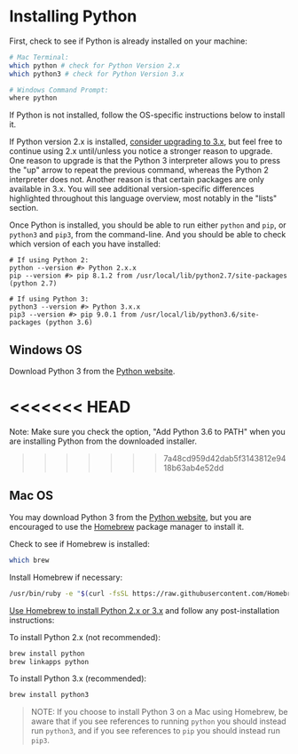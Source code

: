 # Installing Python

First, check to see if Python is already installed on your machine:

```` sh
# Mac Terminal:
which python # check for Python Version 2.x
which python3 # check for Python Version 3.x

# Windows Command Prompt:
where python
````

If Python is not installed, follow the OS-specific instructions below to install it.

If Python version 2.x is installed, [consider upgrading to 3.x](https://wiki.python.org/moin/Python2orPython3), but feel free to continue using 2.x until/unless you notice a stronger reason to upgrade. One reason to upgrade is that the Python 3 interpreter allows you to press the "up" arrow to repeat the previous command, whereas the Python 2 interpreter does not. Another reason is that certain packages are only available in 3.x. You will see additional version-specific differences highlighted throughout this language overview, most notably in the "lists" section.

Once Python is installed, you should be able to run either `python` and `pip`, or `python3` and `pip3`, from the command-line. And you should be able to check which version of each you have installed:

```shell
# If using Python 2:
python --version #> Python 2.x.x
pip --version #> pip 8.1.2 from /usr/local/lib/python2.7/site-packages (python 2.7)

# If using Python 3:
python3 --version #> Python 3.x.x
pip3 --version #> pip 9.0.1 from /usr/local/lib/python3.6/site-packages (python 3.6)
```

## Windows OS

Download Python 3 from the [Python website](https://www.python.org/downloads/).

<<<<<<< HEAD
=======
Note: Make sure you check the option, "Add Python 3.6 to PATH" when you are installing Python from the downloaded installer. 

>>>>>>> 7a48cd959d42dab5f3143812e9418b63ab4e52dd
## Mac OS

You may download Python 3 from the [Python website](https://www.python.org/downloads/), but you are encouraged to use the [Homebrew](https://brew.sh/) package manager to install it.

Check to see if Homebrew is installed:

```` sh
which brew
````

Install Homebrew if necessary:

```` sh
/usr/bin/ruby -e "$(curl -fsSL https://raw.githubusercontent.com/Homebrew/install/master/install)"
````

[Use Homebrew to install Python 2.x or 3.x](http://docs.brew.sh/Homebrew-and-Python.html) and follow any post-installation instructions:

To install Python 2.x (not recommended):

```` sh
brew install python
brew linkapps python
````

To install Python 3.x (recommended):

```` sh
brew install python3
````

> NOTE: If you choose to install Python 3 on a Mac using Homebrew, be aware that if you see references to running `python` you should instead run `python3`, and if you see references to `pip` you should instead run `pip3`.
